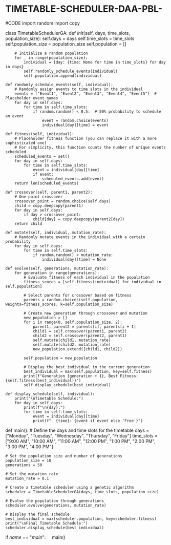 # TIMETABLE-SCHEDULER-DAA-PBL-
#CODE
import random
import copy

class TimetableSchedulerGA:
    def _init_(self, days, time_slots, population_size):
        self.days = days
        self.time_slots = time_slots
        self.population_size = population_size
        self.population = []

        # Initialize a random population
        for _ in range(population_size):
            individual = {day: {time: None for time in time_slots} for day in days}
            self.randomly_schedule_events(individual)
            self.population.append(individual)

    def randomly_schedule_events(self, individual):
        # Randomly assign events to time slots in the individual
        events = ["Event1", "Event2", "Event3", "Event4", "Event5"]  # Placeholder event names
        for day in self.days:
            for time in self.time_slots:
                if random.random() < 0.5:  # 50% probability to schedule an event
                    event = random.choice(events)
                    individual[day][time] = event

    def fitness(self, individual):
        # Placeholder fitness function (you can replace it with a more sophisticated one)
        # For simplicity, this function counts the number of unique events scheduled
        scheduled_events = set()
        for day in self.days:
            for time in self.time_slots:
                event = individual[day][time]
                if event:
                    scheduled_events.add(event)
        return len(scheduled_events)

    def crossover(self, parent1, parent2):
        # One-point crossover
        crossover_point = random.choice(self.days)
        child = copy.deepcopy(parent1)
        for day in self.days:
            if day > crossover_point:
                child[day] = copy.deepcopy(parent2[day])
        return child

    def mutate(self, individual, mutation_rate):
        # Randomly mutate events in the individual with a certain probability
        for day in self.days:
            for time in self.time_slots:
                if random.random() < mutation_rate:
                    individual[day][time] = None

    def evolve(self, generations, mutation_rate):
        for generation in range(generations):
            # Evaluate fitness of each individual in the population
            fitness_scores = [self.fitness(individual) for individual in self.population]

            # Select parents for crossover based on fitness
            parents = random.choices(self.population, weights=fitness_scores, k=self.population_size)

            # Create new generation through crossover and mutation
            new_population = []
            for i in range(0, self.population_size, 2):
                parent1, parent2 = parents[i], parents[i + 1]
                child1 = self.crossover(parent1, parent2)
                child2 = self.crossover(parent2, parent1)
                self.mutate(child1, mutation_rate)
                self.mutate(child2, mutation_rate)
                new_population.extend([child1, child2])

            self.population = new_population

            # Display the best individual in the current generation
            best_individual = max(self.population, key=self.fitness)
            print(f"Generation {generation + 1}, Best Fitness: {self.fitness(best_individual)}")
            self.display_schedule(best_individual)

    def display_schedule(self, individual):
        print("\nTimetable Schedule:")
        for day in self.days:
            print(f"\n{day}:")
            for time in self.time_slots:
                event = individual[day][time]
                print(f"  {time}: {event if event else 'Free'}")


def main():
    # Define the days and time slots for the timetable
    days = ["Monday", "Tuesday", "Wednesday", "Thursday", "Friday"]
    time_slots = ["9:00 AM", "10:00 AM", "11:00 AM", "12:00 PM", "1:00 PM", "2:00 PM", "3:00 PM", "4:00 PM"]

    # Set the population size and number of generations
    population_size = 10
    generations = 50

    # Set the mutation rate
    mutation_rate = 0.1

    # Create a timetable scheduler using a genetic algorithm
    scheduler = TimetableSchedulerGA(days, time_slots, population_size)

    # Evolve the population through generations
    scheduler.evolve(generations, mutation_rate)

    # Display the final schedule
    best_individual = max(scheduler.population, key=scheduler.fitness)
    print("\nFinal Timetable Schedule:")
    scheduler.display_schedule(best_individual)


if _name_ == "_main_":
    main()
